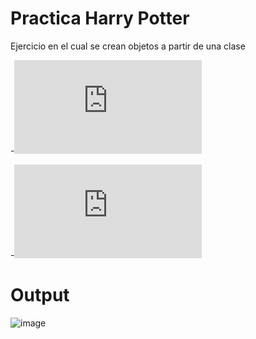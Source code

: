 # Practica Harry Potter

Ejercicio en el cual se crean objetos a partir de una clase

-![Clase padre](https://github.com/ide45/Practicas_FullStack/blob/main/HarryPotter/src/Magos.java)

-![Creación objetos a partir de la clase padre](https://github.com/ide45/Practicas_FullStack/blob/main/HarryPotter/src/imprimeMagos.java)

# Output
![image](https://user-images.githubusercontent.com/91546625/165661291-8943e9a2-d58d-4956-a644-4d766d0ea702.png)
